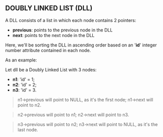 ## DOUBLY LINKED LIST (DLL)

A DLL consists of a list in which each node contains 2 pointers:
* __previous__: points to the previous node in the DLL
* __next__: points to the next node in the DLL

Here, we'll be sorting the DLL in ascending order based on an '__id__' integer number attribute contained in each node. 

As an example:

Let dll be a Doubly Linked List with 3 nodes:
* __n1__: 'id' = 1;
* __n2__: 'id' = 2;
* __n3__: 'id' = 3.

> 	n1->previous will point to NULL, as it's the first node;
	n1->next will point to n2.

>	n2->previous will point to n1;
	n2->next will point to n3.

>	n3->previous will point to n2;
	n3->next will point to NULL, as it's the last node.